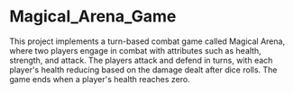 ﻿# Magical_Arena_Game
This project implements a turn-based combat game called Magical Arena, where two players engage in combat with attributes such as health, strength, and attack. The players attack and defend in turns, with each player's health reducing based on the damage dealt after dice rolls. The game ends when a player's health reaches zero.
